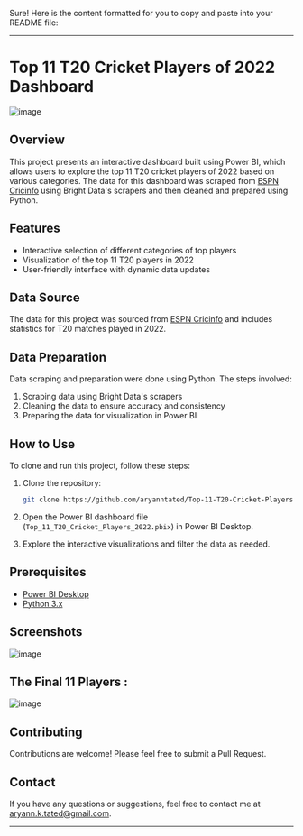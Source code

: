 Sure! Here is the content formatted for you to copy and paste into your README file:

---

# Top 11 T20 Cricket Players of 2022 Dashboard

![image](https://github.com/aryanntated/Top-11-T20-Cricket-Players-of-2022/assets/108977638/caeec78f-baeb-4b82-82b6-a36e2209e4f5)


## Overview

This project presents an interactive dashboard built using Power BI, which allows users to explore the top 11 T20 cricket players of 2022 based on various categories. The data for this dashboard was scraped from [ESPN Cricinfo](https://www.espncricinfo.com/) using Bright Data's scrapers and then cleaned and prepared using Python.

## Features

- Interactive selection of different categories of top players
- Visualization of the top 11 T20 players in 2022
- User-friendly interface with dynamic data updates

## Data Source

The data for this project was sourced from [ESPN Cricinfo](https://www.espncricinfo.com/) and includes statistics for T20 matches played in 2022.

## Data Preparation

Data scraping and preparation were done using Python. The steps involved:
1. Scraping data using Bright Data's scrapers
2. Cleaning the data to ensure accuracy and consistency
3. Preparing the data for visualization in Power BI

## How to Use

To clone and run this project, follow these steps:

1. Clone the repository:
   ```bash
   git clone https://github.com/aryanntated/Top-11-T20-Cricket-Players-of-2022.git
   ```

2. Open the Power BI dashboard file (`Top_11_T20_Cricket_Players_2022.pbix`) in Power BI Desktop.

3. Explore the interactive visualizations and filter the data as needed.

## Prerequisites

- [Power BI Desktop](https://powerbi.microsoft.com/desktop/)
- [Python 3.x](https://www.python.org/downloads/)


## Screenshots

![image](https://github.com/aryanntated/Top-11-T20-Cricket-Players-of-2022/assets/108977638/ebd76006-fe00-43fd-a747-a2dbd0ba2ba4)


## The Final 11 Players : 
![image](https://github.com/aryanntated/Top-11-T20-Cricket-Players-of-2022/assets/108977638/eda9d174-ff63-4643-b924-1e8b34650cd7)


## Contributing

Contributions are welcome! Please feel free to submit a Pull Request.

## Contact

If you have any questions or suggestions, feel free to contact me at aryann.k.tated@gmail.com.

---
